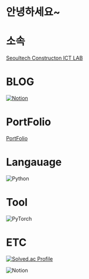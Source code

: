 # 안녕하세요~ 


#  소속 
[Seoultech Constructon ICT LAB](https://conict.seoultech.ac.kr/index.do)

#  BLOG
[![Notion](https://img.shields.io/badge/Notion-%23000000.svg?style=for-the-badge&logo=notion&logoColor=white)](https://toothsome-jonquil-1cd.notion.site/Min-Hyeong-s-Computer-Vision-Deep-Learning-Blog-e4f0425ebe5d4a858c5ae51d31712ccd?pvs=4)


# PortFolio
[PortFolio](https://toothsome-jonquil-1cd.notion.site/Min-Hyeong-LEE-220b089041db416fb67bec10a876362c?pvs=4)

# Langauage
![Python](https://img.shields.io/badge/Python-3776AB?style=for-the-badge&logo=python&logoColor=white)

# Tool 
![PyTorch](https://img.shields.io/badge/PyTorch-EE4C2C?style=for-the-badge&logo=pytorch&logoColor=white)

# ETC
[![Solved.ac Profile](http://mazassumnida.wtf/api/v2/generate_badge?boj=kzxx1234)](https://solved.ac/kzxx1234/)

![Notion](https://img.shields.io/badge/Notion-%23000000.svg?style=for-the-badge&logo=notion&logoColor=white)
<!--
**minnong511/minnong511** is a ✨ _special_ ✨ repository because its `README.md` (this file) appears on your GitHub profile.

Here are some ideas to get you started:

- 🔭 I’m currently working on ...
- 🌱 I’m currently learning ...
- 👯 I’m looking to collaborate on ...
- 🤔 I’m looking for help with ...
- 💬 Ask me about ...
- 📫 How to reach me: ...
- 😄 Pronouns: ...
- ⚡ Fun fact: ...
-->
